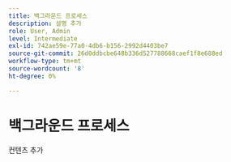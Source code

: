 ```yaml
---
title: 백그라운드 프로세스
description: 설명 추가
role: User, Admin
level: Intermediate
exl-id: 742ae59e-77a0-4db6-b156-2992d4403be7
source-git-commit: 26d0ddbcbe648b336d527788668caef1f8e688ed
workflow-type: tm+mt
source-wordcount: '8'
ht-degree: 0%

---
```


# 백그라운드 프로세스

컨텐츠 추가
